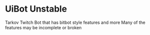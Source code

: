 # UiBot Unstable
Tarkov Twitch Bot that has bitbot style features and more
Many of the features may be incomplete or broken
